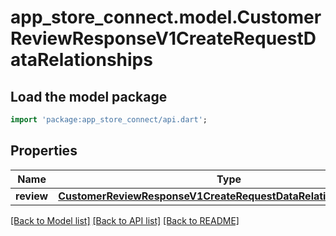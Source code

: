# app_store_connect.model.CustomerReviewResponseV1CreateRequestDataRelationships

## Load the model package
```dart
import 'package:app_store_connect/api.dart';
```

## Properties
Name | Type | Description | Notes
------------ | ------------- | ------------- | -------------
**review** | [**CustomerReviewResponseV1CreateRequestDataRelationshipsReview**](CustomerReviewResponseV1CreateRequestDataRelationshipsReview.md) |  | 

[[Back to Model list]](../README.md#documentation-for-models) [[Back to API list]](../README.md#documentation-for-api-endpoints) [[Back to README]](../README.md)


